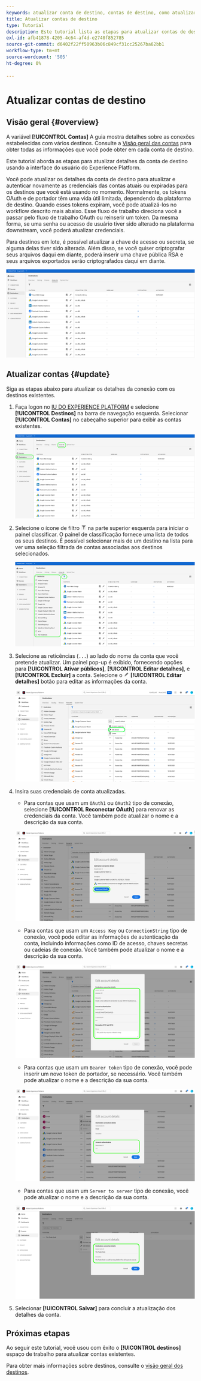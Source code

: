 ```yaml
---
keywords: atualizar conta de destino, contas de destino, como atualizar contas, atualizar destino
title: Atualizar contas de destino
type: Tutorial
description: Este tutorial lista as etapas para atualizar contas de destino na interface do usuário do Adobe Experience Platform
exl-id: afb41878-4205-4c64-af4d-e2740f852785
source-git-commit: d6402f22ff50963b06c849cf31cc25267ba62bb1
workflow-type: tm+mt
source-wordcount: '505'
ht-degree: 0%

---
```


# Atualizar contas de destino

## Visão geral {#overview}

A variável **[!UICONTROL Contas]** A guia mostra detalhes sobre as conexões estabelecidas com vários destinos. Consulte a [Visão geral das contas](../ui/destinations-workspace.md#accounts) para obter todas as informações que você pode obter em cada conta de destino.

Este tutorial aborda as etapas para atualizar detalhes da conta de destino usando a interface do usuário do Experience Platform.

Você pode atualizar os detalhes da conta de destino para atualizar e autenticar novamente as credenciais das contas atuais ou expiradas para os destinos que você está usando no momento. Normalmente, os tokens OAuth e de portador têm uma vida útil limitada, dependendo da plataforma de destino. Quando esses tokens expiram, você pode atualizá-los no workflow descrito mais abaixo. Esse fluxo de trabalho direciona você a passar pelo fluxo de trabalho OAuth ou reinserir um token. Da mesma forma, se uma senha ou acesso de usuário tiver sido alterado na plataforma downstream, você poderá atualizar credenciais.

Para destinos em lote, é possível atualizar a chave de acesso ou secreta, se alguma delas tiver sido alterada. Além disso, se você quiser criptografar seus arquivos daqui em diante, poderá inserir uma chave pública RSA e seus arquivos exportados serão criptografados daqui em diante.

![Guia Contas](../assets/ui/update-accounts/destination-accounts.png)

## Atualizar contas {#update}

Siga as etapas abaixo para atualizar os detalhes da conexão com os destinos existentes.

1. Faça logon no [IU DO EXPERIENCE PLATFORM](https://platform.adobe.com/) e selecione **[!UICONTROL Destinos]** na barra de navegação esquerda. Selecionar **[!UICONTROL Contas]** no cabeçalho superior para exibir as contas existentes.

   ![Guia Contas](../assets/ui/update-accounts/accounts-tab.png)

2. Selecione o ícone de filtro ![Ícone de filtro](../assets/ui/update-accounts/filter.png) na parte superior esquerda para iniciar o painel classificar. O painel de classificação fornece uma lista de todos os seus destinos. É possível selecionar mais de um destino na lista para ver uma seleção filtrada de contas associadas aos destinos selecionados.

   ![Filtrar contas de destino](../assets/ui/update-accounts/filter-accounts.png)

3. Selecione as reticências (`...`) ao lado do nome da conta que você pretende atualizar. Um painel pop-up é exibido, fornecendo opções para **[!UICONTROL Ativar públicos]**, **[!UICONTROL Editar detalhes]**, e **[!UICONTROL Excluir]** a conta. Selecione o ![Botão Editar detalhes](../assets/ui/workspace/pencil-icon.png) **[!UICONTROL Editar detalhes]** botão para editar as informações da conta.

   ![Editar conta](../assets/ui/update-accounts/accounts-edit.png)

4. Insira suas credenciais de conta atualizadas.

   * Para contas que usam um `OAuth1` ou `OAuth2` tipo de conexão, selecione **[!UICONTROL Reconectar OAuth]** para renovar as credenciais da conta. Você também pode atualizar o nome e a descrição da sua conta.

   ![Editar OAuth de detalhes](../assets/ui/update-accounts/edit-details-oauth.png)

   * Para contas que usam um `Access Key` ou `ConnectionString` tipo de conexão, você pode editar as informações de autenticação da conta, incluindo informações como ID de acesso, chaves secretas ou cadeias de conexão. Você também pode atualizar o nome e a descrição da sua conta.

   ![Editar detalhes da Chave de acesso](../assets/ui/update-accounts/edit-details-key.png)

   * Para contas que usam um `Bearer token` tipo de conexão, você pode inserir um novo token de portador, se necessário. Você também pode atualizar o nome e a descrição da sua conta.

   ![Editar token de portador de detalhes](../assets/ui/update-accounts/edit-details-bearer.png)

   * Para contas que usam um `Server to server` tipo de conexão, você pode atualizar o nome e a descrição da sua conta.

   ![Editar detalhes de servidor para servidor](../assets/ui/update-accounts/edit-details-s2s.png)

5. Selecionar **[!UICONTROL Salvar]** para concluir a atualização dos detalhes da conta.

## Próximas etapas

Ao seguir este tutorial, você usou com êxito o **[!UICONTROL destinos]** espaço de trabalho para atualizar contas existentes.

Para obter mais informações sobre destinos, consulte o [visão geral dos destinos](../catalog/overview.md).